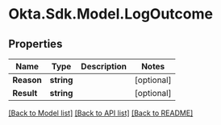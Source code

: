 # Okta.Sdk.Model.LogOutcome
## Properties

Name | Type | Description | Notes
------------ | ------------- | ------------- | -------------
**Reason** | **string** |  | [optional] 
**Result** | **string** |  | [optional] 

[[Back to Model list]](../README.md#documentation-for-models) [[Back to API list]](../README.md#documentation-for-api-endpoints) [[Back to README]](../README.md)


